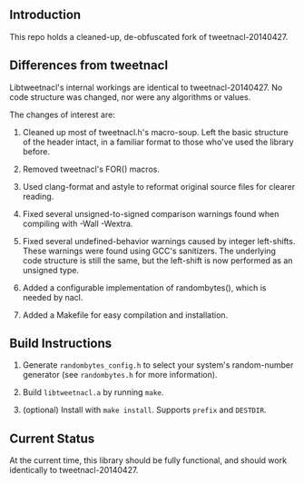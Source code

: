 ## Introduction ##

This repo holds a cleaned-up, de-obfuscated fork of tweetnacl-20140427.

## Differences from tweetnacl ##

Libtweetnacl's internal workings are identical to tweetnacl-20140427.
No code structure was changed, nor were any algorithms or values.

The changes of interest are:

1. Cleaned up most of tweetnacl.h's macro-soup. Left the basic structure
   of the header intact, in a familiar format to those who've used the
   library before.

2. Removed tweetnacl's FOR() macros.

4. Used clang-format and astyle to reformat original source files
   for clearer reading.

5. Fixed several unsigned-to-signed comparison warnings found
   when compiling with -Wall -Wextra.

6. Fixed several undefined-behavior warnings caused by integer left-shifts.
   These warnings were found using GCC's sanitizers. The underlying code
   structure is still the same, but the left-shift is now performed as an
   unsigned type.

7. Added a configurable implementation of randombytes(), which
   is needed by nacl.

8. Added a Makefile for easy compilation and installation.

## Build Instructions ##

1. Generate `randombytes_config.h` to select your system's random-number
   generator (see `randombytes.h` for more information).

2. Build `libtweetnacl.a` by running `make`.

3. (optional) Install with `make install`. Supports `prefix` and `DESTDIR`.

## Current Status ##

At the current time, this library should be fully functional, and
should work identically to tweetnacl-20140427.
